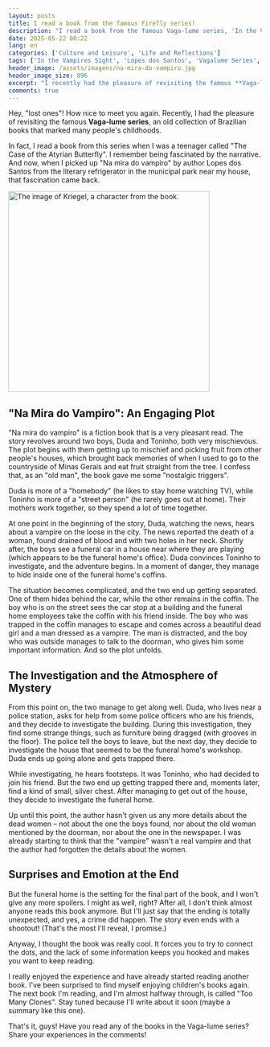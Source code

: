 ```yaml
---
layout: posts
title: I read a book from the famous Firefly series!
description: "I read a book from the famous Vaga-lume series, 'In the Vampire's Sight'"
date: 2025-05-22 00:22
lang: en
categories: ['Culture and Leisure', 'Life and Reflections']
tags: ['In the Vampires Sight', 'Lopes dos Santos', 'Vagalume Series', 'Brazilian Literature', 'Childrens and Young Adult Book', 'Book Review', 'Mystery', 'Suspense', 'Nostalgia', 'Childhood', 'Adolescence', 'Literary Refrigerator', 'Unexpected Ending', 'reviews', 'summaries', 'childrens and young adult', 'nostalgia']
header_image: /assets/imagens/na-mira-do-vampiro.jpg
header_image_size: 896
excerpt: "I recently had the pleasure of revisiting the famous **Vaga-lume series**, an old collection of b..."
comments: true
---
```

Hey, "lost ones"! How nice to meet you again. Recently, I had the pleasure of revisiting the famous **Vaga-lume series**, an old collection of Brazilian books that marked many people's childhoods.

In fact, I read a book from this series when I was a teenager called "The Case of the Atyrian Butterfly". I remember being fascinated by the narrative. And now, when I picked up "Na mira do vampiro" by author Lopes dos Santos from the literary refrigerator in the municipal park near my house, that fascination came back.

<img loading='lazy' alt="The image of Kriegel, a character from the book." src="{{ '/assets/imagens/na-mira-do-vampiro.jpg' | relative_url }}" width="400" height="400">

## "Na Mira do Vampiro": An Engaging Plot

"Na mira do vampiro" is a fiction book that is a very pleasant read. The story revolves around two boys, Duda and Toninho, both very mischievous. The plot begins with them getting up to mischief and picking fruit from other people's houses, which brought back memories of when I used to go to the countryside of Minas Gerais and eat fruit straight from the tree. I confess that, as an "old man", the book gave me some "nostalgic triggers".

Duda is more of a "homebody" (he likes to stay home watching TV), while Toninho is more of a "street person" (he rarely goes out at home). Their mothers work together, so they spend a lot of time together.

At one point in the beginning of the story, Duda, watching the news, hears about a vampire on the loose in the city. The news reported the death of a woman, found drained of blood and with two holes in her neck. Shortly after, the boys see a funeral car in a house near where they are playing (which appears to be the funeral home's office). Duda convinces Toninho to investigate, and the adventure begins. In a moment of danger, they manage to hide inside one of the funeral home's coffins.

The situation becomes complicated, and the two end up getting separated. One of them hides behind the car, while the other remains in the coffin. The boy who is on the street sees the car stop at a building and the funeral home employees take the coffin with his friend inside. The boy who was trapped in the coffin manages to escape and comes across a beautiful dead girl and a man dressed as a vampire. The man is distracted, and the boy who was outside manages to talk to the doorman, who gives him some important information. And so the plot unfolds.

## The Investigation and the Atmosphere of Mystery

From this point on, the two manage to get along well. Duda, who lives near a police station, asks for help from some police officers who are his friends, and they decide to investigate the building. During this investigation, they find some strange things, such as furniture being dragged (with grooves in the floor). The police tell the boys to leave, but the next day, they decide to investigate the house that seemed to be the funeral home's workshop. Duda ends up going alone and gets trapped there.

While investigating, he hears footsteps. It was Toninho, who had decided to join his friend. But the two end up getting trapped there and, moments later, find a kind of small, silver chest. After managing to get out of the house, they decide to investigate the funeral home.

Up until this point, the author hasn't given us any more details about the dead women – not about the one the boys found, nor about the old woman mentioned by the doorman, nor about the one in the newspaper. I was already starting to think that the "vampire" wasn't a real vampire and that the author had forgotten the details about the women.

## Surprises and Emotion at the End

But the funeral home is the setting for the final part of the book, and I won't give any more spoilers. I might as well, right? After all, I don't think almost anyone reads this book anymore. But I'll just say that the ending is totally unexpected, and yes, a crime did happen. The story even ends with a shootout! (That's the most I'll reveal, I promise.)

Anyway, I thought the book was really cool. It forces you to try to connect the dots, and the lack of some information keeps you hooked and makes you want to keep reading.

I really enjoyed the experience and have already started reading another book. I've been surprised to find myself enjoying children's books again. The next book I'm reading, and I'm almost halfway through, is called "Too Many Clones". Stay tuned because I'll write about it soon (maybe a summary like this one).

That's it, guys! Have you read any of the books in the Vaga-lume series? Share your experiences in the comments!